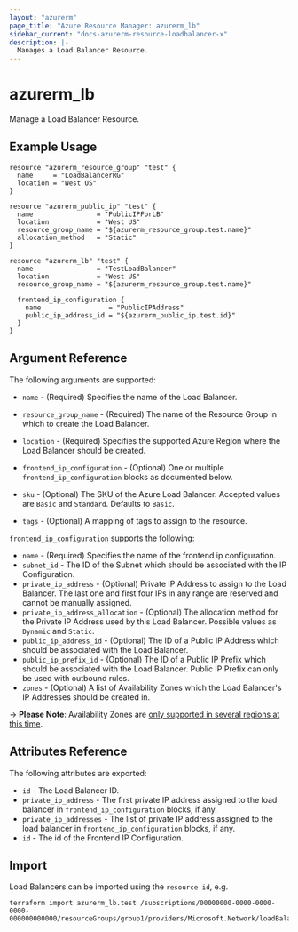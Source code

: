 ```yaml
---
layout: "azurerm"
page_title: "Azure Resource Manager: azurerm_lb"
sidebar_current: "docs-azurerm-resource-loadbalancer-x"
description: |-
  Manages a Load Balancer Resource.
---
```


# azurerm_lb

Manage a Load Balancer Resource.

## Example Usage

```hcl
resource "azurerm_resource_group" "test" {
  name     = "LoadBalancerRG"
  location = "West US"
}

resource "azurerm_public_ip" "test" {
  name                = "PublicIPForLB"
  location            = "West US"
  resource_group_name = "${azurerm_resource_group.test.name}"
  allocation_method   = "Static"
}

resource "azurerm_lb" "test" {
  name                = "TestLoadBalancer"
  location            = "West US"
  resource_group_name = "${azurerm_resource_group.test.name}"

  frontend_ip_configuration {
    name                 = "PublicIPAddress"
    public_ip_address_id = "${azurerm_public_ip.test.id}"
  }
}
```

## Argument Reference

The following arguments are supported:

* `name` - (Required) Specifies the name of the Load Balancer.
* `resource_group_name` - (Required) The name of the Resource Group in which to create the Load Balancer.
* `location` - (Required) Specifies the supported Azure Region where the Load Balancer should be created.
* `frontend_ip_configuration` - (Optional) One or multiple `frontend_ip_configuration` blocks as documented below.
* `sku` - (Optional) The SKU of the Azure Load Balancer. Accepted values are `Basic` and `Standard`. Defaults to `Basic`.

* `tags` - (Optional) A mapping of tags to assign to the resource.

`frontend_ip_configuration` supports the following:

* `name` - (Required) Specifies the name of the frontend ip configuration.
* `subnet_id` - The ID of the Subnet which should be associated with the IP Configuration.
* `private_ip_address` - (Optional) Private IP Address to assign to the Load Balancer. The last one and first four IPs in any range are reserved and cannot be manually assigned.
* `private_ip_address_allocation` - (Optional) The allocation method for the Private IP Address used by this Load Balancer. Possible values as `Dynamic` and `Static`.
* `public_ip_address_id` - (Optional) The ID of a Public IP Address which should be associated with the Load Balancer.
* `public_ip_prefix_id` - (Optional) The ID of a Public IP Prefix which should be associated with the Load Balancer. Public IP Prefix can only be used with outbound rules.
* `zones` - (Optional) A list of Availability Zones which the Load Balancer's IP Addresses should be created in.

-> **Please Note**: Availability Zones are [only supported in several regions at this time](https://docs.microsoft.com/en-us/azure/availability-zones/az-overview).

## Attributes Reference

The following attributes are exported:

* `id` - The Load Balancer ID.
* `private_ip_address` - The first private IP address assigned to the load balancer in `frontend_ip_configuration` blocks, if any.
* `private_ip_addresses` - The list of private IP address assigned to the load balancer in `frontend_ip_configuration` blocks, if any.
* `id` - The id of the Frontend IP Configuration.

## Import

Load Balancers can be imported using the `resource id`, e.g.

```shell
terraform import azurerm_lb.test /subscriptions/00000000-0000-0000-0000-000000000000/resourceGroups/group1/providers/Microsoft.Network/loadBalancers/lb1
```
